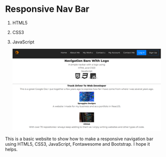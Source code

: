 # Responsive Nav Bar

1. HTML5

2. CSS3

3. JavaScript

   ![NavBar-with-Logos](img/NavBar-with-Logos.png)

This is a basic website to show how to make a responsive navigation bar using HTML5, CSS3, JavaScript, Fontawesome and Bootstrap. I hope it helps. 

